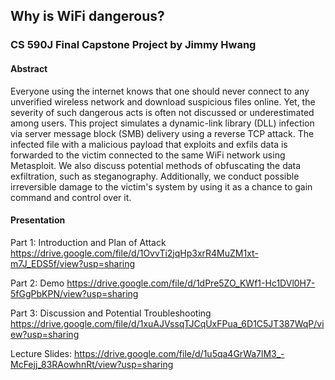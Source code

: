 ## Why is WiFi dangerous?

### CS 590J Final Capstone Project by Jimmy Hwang

#### Abstract
Everyone using the internet knows that one should never connect to any unverified wireless network and download suspicious files online. Yet, the severity of such dangerous acts is often not discussed or underestimated among users. This project simulates a dynamic-link library (DLL) infection via server message block (SMB) delivery using a reverse TCP attack. The infected file with a malicious payload that exploits and exfils data is forwarded to the victim connected to the same WiFi network using Metasploit. We also discuss potential methods of obfuscating the data exfiltration, such as steganography. Additionally, we conduct possible irreversible damage to the victim's system by using it as a chance to gain command and control over it. 

#### Presentation

Part 1: Introduction and Plan of Attack
https://drive.google.com/file/d/1OvvTi2jqHp3xrR4MuZM1xt-m7J_EDS5f/view?usp=sharing

Part 2: Demo
https://drive.google.com/file/d/1dPre5ZO_KWf1-Hc1DVl0H7-5fGgPbKPN/view?usp=sharing

Part 3: Discussion and Potential Troubleshooting
https://drive.google.com/file/d/1xuAJVssqTJCqUxFPua_6D1C5JT387WqP/view?usp=sharing

Lecture Slides: https://drive.google.com/file/d/1u5qa4GrWa7lM3_-McFejj_83RAowhnRt/view?usp=sharing
